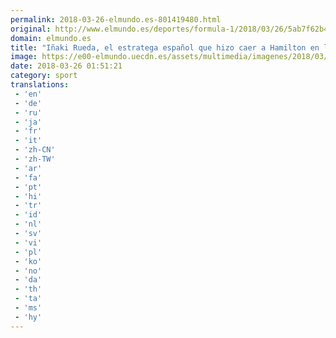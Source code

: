 ```yaml
---
permalink: 2018-03-26-elmundo.es-801419480.html
original: http://www.elmundo.es/deportes/formula-1/2018/03/26/5ab7f62b46163f83458b4649.html
domain: elmundo.es
title: "Iñaki Rueda, el estratega español que hizo caer a Hamilton en la trampa"
image: https://e00-elmundo.uecdn.es/assets/multimedia/imagenes/2018/03/25/15220051389659.jpg
date: 2018-03-26 01:51:21
category: sport
translations: 
 - 'en'
 - 'de'
 - 'ru'
 - 'ja'
 - 'fr'
 - 'it'
 - 'zh-CN'
 - 'zh-TW'
 - 'ar'
 - 'fa'
 - 'pt'
 - 'hi'
 - 'tr'
 - 'id'
 - 'nl'
 - 'sv'
 - 'vi'
 - 'pl'
 - 'ko'
 - 'no'
 - 'da'
 - 'th'
 - 'ta'
 - 'ms'
 - 'hy'
---
```


